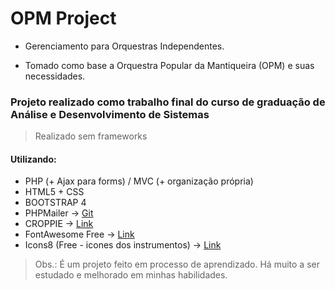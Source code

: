 # OPM Project

- Gerenciamento para Orquestras Independentes.

- Tomado como base a Orquestra Popular da Mantiqueira (OPM) e suas necessidades.

### Projeto realizado como trabalho final do curso de graduação de Análise e Desenvolvimento de Sistemas
> Realizado sem frameworks
#### Utilizando:
- PHP (+ Ajax para forms) / MVC (+ organização própria)
- HTML5 + CSS
- BOOTSTRAP 4
- PHPMailer -> [Git](https://github.com/PHPMailer/PHPMailer)
- CROPPIE -> [Link](https://foliotek.github.io/Croppie/)
- FontAwesome Free -> [Link](https://fontawesome.com/icons)
- Icons8 (Free - icones dos instrumentos) -> [Link](https://icons8.com.br)

> Obs.: É um projeto feito em processo de aprendizado.
> Há muito a ser estudado e melhorado em minhas habilidades.
